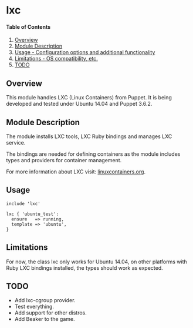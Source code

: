 # lxc

#### Table of Contents

1. [Overview](#overview)
2. [Module Description](#module-description)
3. [Usage - Configuration options and additional functionality](#usage)
4. [Limitations - OS compatibility, etc.](#limitations)
5. [TODO](#todo)

## Overview

This module handles LXC (Linux Containers) from Puppet.
It is being developed and tested under Ubuntu 14.04 and Puppet 3.6.2.

## Module Description

The module installs LXC tools, LXC Ruby bindings and manages LXC service.

The bindings are needed for defining containers as the module includes types and
providers for container management.

For more information about LXC visit: [linuxcontainers.org](https://linuxcontainers.org/).

## Usage

```Puppet
include 'lxc'

lxc { 'ubuntu_test':
  ensure   => running,
  template => 'ubuntu',
}
```

## Limitations

For now, the class lxc only works for Ubuntu 14.04, on other platforms with Ruby LXC
bindings installed, the types should work as expected.

## TODO

* Add lxc-cgroup provider.
* Test everything.
* Add support for other distros.
* Add Beaker to the game.

